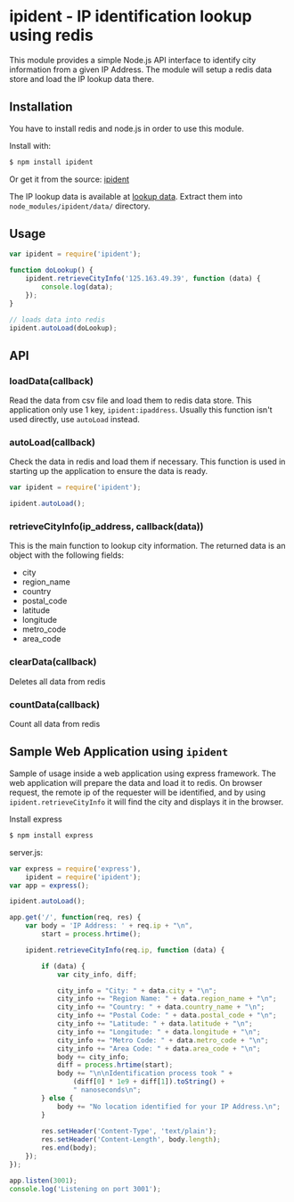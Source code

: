 ipident - IP identification lookup using redis
==============================================

This module provides a simple Node.js API interface to identify city information from a given IP Address.
The module will setup a redis data store and load the IP lookup data there.

Installation
------------

You have to install redis and node.js in order to use this module.

Install with:

```sh
$ npm install ipident
```

Or get it from the source: [ipident]

The IP lookup data is available at [lookup data]. Extract them into `node_modules/ipident/data/` directory.

Usage
-----

```javascript
var ipident = require('ipident');

function doLookup() {
    ipident.retrieveCityInfo('125.163.49.39', function (data) {
        console.log(data);
    });
}

// loads data into redis
ipident.autoLoad(doLookup);

```

API
---

### loadData(callback)

Read the data from csv file and load them to redis data store. This application only use 1 key, `ipident:ipaddress`.
Usually this function isn't used directly, use `autoLoad` instead.

### autoLoad(callback)

Check the data in redis and load them if necessary. This function is used in starting up the application to ensure the data is ready.

```javascript
var ipident = require('ipident');

ipident.autoLoad();
```

### retrieveCityInfo(ip_address, callback(data))

This is the main function to lookup city information. The returned data is an object with the following fields:
 * city
 * region_name
 * country
 * postal_code
 * latitude
 * longitude
 * metro_code
 * area_code

### clearData(callback)

Deletes all data from redis

### countData(callback)

Count all data from redis

Sample Web Application using `ipident`
--------------------------------------

Sample of usage inside a web application using express framework. The web application will prepare the data and load it to redis. On browser request, the remote ip of the requester will be identified, and by using `ipident.retrieveCityInfo` it will find the city and displays it in the browser.

Install express
```sh
$ npm install express
```

server.js:

```javascript
var express = require('express'),
    ipident = require('ipident');
var app = express();

ipident.autoLoad();

app.get('/', function(req, res) {
    var body = 'IP Address: ' + req.ip + "\n",
        start = process.hrtime();

    ipident.retrieveCityInfo(req.ip, function (data) {

        if (data) {
            var city_info, diff;

            city_info = "City: " + data.city + "\n";
            city_info += "Region Name: " + data.region_name + "\n";
            city_info += "Country: " + data.country_name + "\n";
            city_info += "Postal Code: " + data.postal_code + "\n";
            city_info += "Latitude: " + data.latitude + "\n";
            city_info += "Longitude: " + data.longitude + "\n";
            city_info += "Metro Code: " + data.metro_code + "\n";
            city_info += "Area Code: " + data.area_code + "\n";
            body += city_info;
            diff = process.hrtime(start);
            body += "\n\nIdentification process took " +
                (diff[0] * 1e9 + diff[1]).toString() +
                " nanoseconds\n";
        } else {
            body += "No location identified for your IP Address.\n";
        }
        
        res.setHeader('Content-Type', 'text/plain');
        res.setHeader('Content-Length', body.length);
        res.end(body);
    });
});

app.listen(3001);
console.log('Listening on port 3001');
```

  [ipident]: https://github.com/Webizly/plp/tree/master/ipident/
  [lookup data]: https://github.com/valmy/IPtoCountry-Mapping/raw/master/data/master_ip_address.csv.gz

